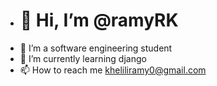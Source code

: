 - <h1>👋 Hi, I’m @ramyRK </h1>
- 👀 I’m a software engineering student
- 🌱 I’m currently learning django
- 📫 How to reach me kheliliramy0@gmail.com

<!---
ramyRK/ramyRK is a ✨ special ✨ repository because its `README.md` (this file) appears on your GitHub profile.
You can click the Preview link to take a look at your changes.
--->
